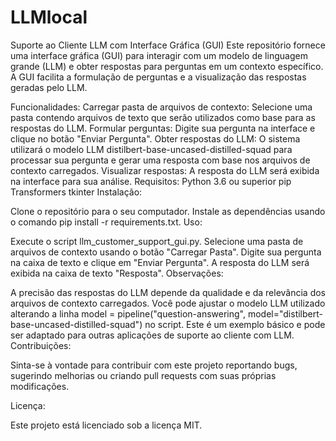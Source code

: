 # LLMlocal
 Suporte ao Cliente LLM com Interface Gráfica (GUI)
 Este repositório fornece uma interface gráfica (GUI) para interagir com um modelo de linguagem grande (LLM) e obter respostas para perguntas em um contexto específico. A GUI facilita a formulação de perguntas e a visualização das respostas geradas pelo LLM.

Funcionalidades:
Carregar pasta de arquivos de contexto: Selecione uma pasta contendo arquivos de texto que serão utilizados como base para as respostas do LLM.
Formular perguntas: Digite sua pergunta na interface e clique no botão "Enviar Pergunta".
Obter respostas do LLM: O sistema utilizará o modelo LLM distilbert-base-uncased-distilled-squad para processar sua pergunta e gerar uma resposta com base nos arquivos de contexto carregados.
Visualizar respostas: A resposta do LLM será exibida na interface para sua análise.
Requisitos:
Python 3.6 ou superior
pip
Transformers
tkinter
Instalação:

Clone o repositório para o seu computador.
Instale as dependências usando o comando pip install -r requirements.txt.
Uso:

Execute o script llm_customer_support_gui.py.
Selecione uma pasta de arquivos de contexto usando o botão "Carregar Pasta".
Digite sua pergunta na caixa de texto e clique em "Enviar Pergunta".
A resposta do LLM será exibida na caixa de texto "Resposta".
Observações:

A precisão das respostas do LLM depende da qualidade e da relevância dos arquivos de contexto carregados.
Você pode ajustar o modelo LLM utilizado alterando a linha model = pipeline("question-answering", model="distilbert-base-uncased-distilled-squad") no script.
Este é um exemplo básico e pode ser adaptado para outras aplicações de suporte ao cliente com LLM.
Contribuições:

Sinta-se à vontade para contribuir com este projeto reportando bugs, sugerindo melhorias ou criando pull requests com suas próprias modificações.

Licença:

Este projeto está licenciado sob a licença MIT.
